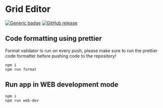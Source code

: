 # Grid Editor

[![Generic badge](https://img.shields.io/badge/Grid_Editor-Beta-blue.svg)](https://github.com/intechstudio/grid-editor/releases/latest)
[![GitHub release](https://img.shields.io/github/release/intechstudio/grid-editor)](https://github.com/intechstudio/grid-editor/releases/latest)

## Code formatting using prettier

Format validator is run on every push, please make sure to run the prettier code formatter before pushing code to the repository!

```
npm i
npm run format
```

## Run app in WEB development mode

```
npm i
npm run web-dev
```
